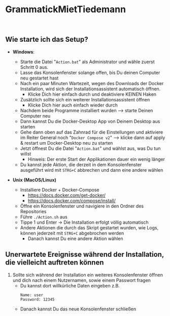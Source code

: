 # GrammatickMietTiedemann
&nbsp;
&nbsp;

## Wie starte ich das Setup?
- **Windows**:
  - Starte die Datei "```Action.bat```" als Administrator und wähle zuerst Schritt 0 aus.
  - Lasse das Konsolenfenster solange offen, bis Du deinen Computer neu gestartet hast
  - Nach ein paar Minuten Wartezeit, wegen des Downloads der Docker Installation, wird sich der Installationsassistent automatisch öffnen.
    - Klicke Dich hier einfach durch und deaktiviere KEINEN Haken
  - Zusätzlich sollte sich ein weiterer Installationsassistent öffnen
    - Klicke Dich hier auch einfach wieder durch
  - Nachdem beide Programme installiert wurden --> starte Deinen Computer neu
  - Dann kannst Du die Docker-Desktop App von Deinem Desktop aus starten
  - Gehe dann oben auf das Zahnrad für die Einstellungen und aktiviere im Reiter General noch "`Docker Compose v2`" --> klicke dann auf apply & restart um Docker-Desktop neu zu starten
  - Jetzt öffnest Du die Datei "```Action.bat```" und wählst aus, was Du tun willst
    - Hinweis: Der erste Start der Applikationen dauer ein wenig länger
  - Du kannst jede Aktion, die derzeit in dem Konsolenfenster ausgeführt wird mit ```STRG+C``` abbrechen und dann eine andere wählen
  
  
- **Unix (MacOS/Linux)**
  - Installiere Docker + Docker-Compose
    - https://docs.docker.com/get-docker/
    - https://docs.docker.com/compose/install/
  - Öffne ein Konsolenfenster und navigiere in den Ordner des Repositories
  - Führe ```./Action.sh``` aus
  - Tippe 1 und Enter → Die Installation erfolgt völlig automatisch
  - Andere Aktionen die durch das Skript gestartet wurden, wie Logs, können jederzeit mit ```STRG+C``` abgebrochen werden
    - Danach kannst Du eine andere Aktion wählen

## Unerwartete Ereignisse während der Installation, die vielleicht auftreten können
1. Sollte sich während der Installation ein weiteres Konsolenfenster öffnen und dich nach einem Nutzernamen, sowie einem Passwort fragen 
   - Du kannst dort willkürliche Daten eingeben z.B.
     ```
     Name: user
     Password: 12345
     ```
   - Danach kannst Du das neue Konsolenfenster schließen
